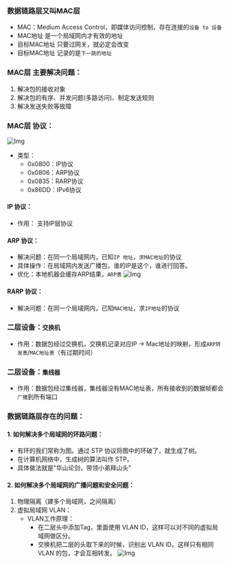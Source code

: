 ### 数据链路层又叫MAC层
* MAC：Medium Access Control，即媒体访问控制，存在连接的`设备 to 设备`
* MAC地址 是一个局域网内才有效的地址
* 目标MAC地址 只要过网关，就必定会改变
* 目标MAC地址 记录的是`下一跳的地址`

### MAC层 主要解决问题：
1. 解决包的接收对象
2. 解决包的有序、并发问题(多路访问)、制定发送规则
3. 解决发送失败等故障

### MAC层 协议：
![Img](https://raw.staticdn.net/Navyum/imgbed/pic/IMG/915b0fdce8cca832e3b3a38ace1221cd.png)
* 类型：
    * 0x0800：IP协议
    * 0x0806：ARP协议
    * 0x0835：RARP协议
    * 0x86DD：IPv6协议

#### IP 协议：
* 作用： 支持IP层协议

#### ARP 协议：
* 解决问题：在同一个局域网内，已知`IP 地址`，`求MAC地址`的协议
* 具体操作：在局域网内发送广播包，谁的IP是这个，谁进行回答。
* 优化：本地机器会缓存ARP结果，`ARP表`
![Img](https://raw.staticdn.net/Navyum/imgbed/pic/IMG/1a4e74bf10caf0335917540563feaa39.png)

#### RARP 协议：
* 解决问题：在同一个局域网内，已知`MAC地址`，求`IP地址`的协议

### 二层设备：`交换机`
* 作用：数据包经过交换机，交换机记录对应IP -> Mac地址的映射，形成`ARP转发表`/`MAC地址表`（有过期时间）
### 二层设备：`集线器`
* 作用：数据包经过集线器，集线器没有MAC地址表，所有接收到的数据帧都会`广播`到所有端口

### 数据链路层存在的问题：
#### 1. 如何解决多个局域网的环路问题：
* 有环的我们常称为图。通过 STP 协议将图中的环破了，就生成了树。
* 在计算机网络中，生成树的算法叫作 STP。
* 具体做法就是"华山论剑，带领小弟拜山头"

#### 2. 如何解决多个局域网的广播问题和安全问题：
1. 物理隔离（建多个局域网，之间隔离）
2. 虚拟局域网 VLAN：
    * VLAN工作原理：
        * 在二层头中添加Tag，里面使用 VLAN ID，这样可以对不同的虚拟局域网做区分。
        * 交换机把二层的头取下来的时候，识别出 VLAN ID。这样只有相同 VLAN 的包，才会互相转发。
    ![Img](https://raw.staticdn.net/Navyum/imgbed/pic/IMG/9eac74f43c4f5be5d3db224360e24810.png)

